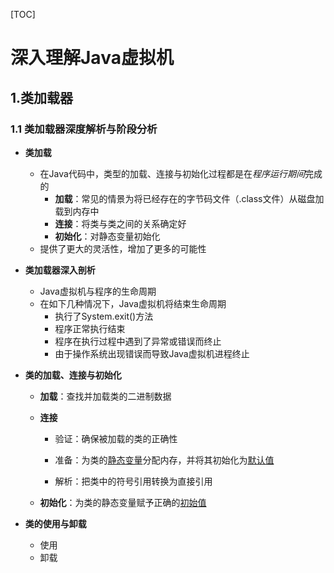 [TOC]
# 深入理解Java虚拟机

## 1.类加载器

### 1.1 类加载器深度解析与阶段分析

- **类加载**

  - 在Java代码中，类型的加载、连接与初始化过程都是在*程序运行期间*完成的
    - **加载**：常见的情景为将已经存在的字节码文件（.class文件）从磁盘加载到内存中
    - **连接**：将类与类之间的关系确定好
    - **初始化**：对静态变量初始化
  - 提供了更大的灵活性，增加了更多的可能性
- **类加载器深入剖析**

  - Java虚拟机与程序的生命周期
  - 在如下几种情况下，Java虚拟机将结束生命周期
    - 执行了System.exit()方法
    - 程序正常执行结束
    - 程序在执行过程中遇到了异常或错误而终止
    - 由于操作系统出现错误而导致Java虚拟机进程终止
- **类的加载、连接与初始化**

  - **加载**：查找并加载类的二进制数据
  - **连接**

    - 验证：确保被加载的类的正确性
  
    - 准备：为类的<u>静态变量</u>分配内存，并将其初始化为<u>默认值</u>
  
    - 解析：把类中的符号引用转换为直接引用
  - **初始化**：为类的静态变量赋予正确的<u>初始值</u> 
- **类的使用与卸载**
  - 使用
  - 卸载


